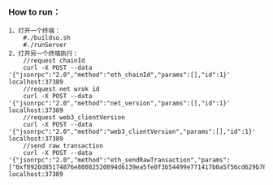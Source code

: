 ### How to run：
    1、打开一个终端： 
        #./buildso.sh
        #./runServer        
    2、打开另一个终端执行： 
        //request chainId
        curl -X POST --data '{"jsonrpc":"2.0","method":"eth_chainId","params":[],"id":1}' localhost:37389
        //request net wrok id
        curl -X POST --data '{"jsonrpc":"2.0","method":"net_version","params":[],"id":1}' localhost:37389
        //request web3_clientVersion
        curl -X POST --data '{"jsonrpc":"2.0","method":"web3_clientVersion","params":[],"id":1}' localhost:37389
        //send raw transaction
        curl -X POST --data '{"jsonrpc":"2.0","method":"eth_sendRawTransaction","params":["0xf8920d85174876e80082520894d6139ea5fe0f3b54499e771417b0a5f56cd629b7880de0b6b3a7640000a477fb2c640000000000000000000000000000000000000000000000000de0b6b3a76400008240dea068374558f2dba5934f525aaf840a4e04d0506a33f94c5491f44db976f5f023f2a072caad5814801defb6c5fa3b0e7e6740fa264233673bd78912b11f439aa37aa9"],"id":1}' localhost:37389

